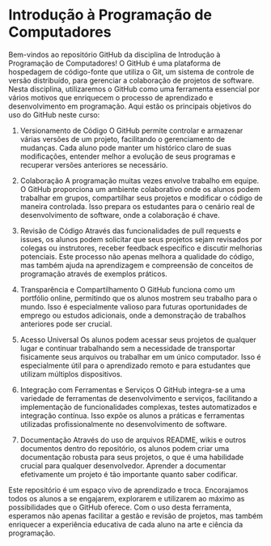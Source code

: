 # Introdução à Programação de Computadores

Bem-vindos ao repositório GitHub da disciplina de Introdução à Programação de Computadores! O GitHub é uma plataforma de hospedagem de código-fonte que utiliza o Git, um sistema de controle de versão distribuído, para gerenciar a colaboração de projetos de software. Nesta disciplina, utilizaremos o GitHub como uma ferramenta essencial por vários motivos que enriquecem o processo de aprendizado e desenvolvimento em programação. Aqui estão os principais objetivos do uso do GitHub neste curso:

1. Versionamento de Código
O GitHub permite controlar e armazenar várias versões de um projeto, facilitando o gerenciamento de mudanças. Cada aluno pode manter um histórico claro de suas modificações, entender melhor a evolução de seus programas e recuperar versões anteriores se necessário.

2. Colaboração
A programação muitas vezes envolve trabalho em equipe. O GitHub proporciona um ambiente colaborativo onde os alunos podem trabalhar em grupos, compartilhar seus projetos e modificar o código de maneira controlada. Isso prepara os estudantes para o cenário real de desenvolvimento de software, onde a colaboração é chave.

3. Revisão de Código
Através das funcionalidades de pull requests e issues, os alunos podem solicitar que seus projetos sejam revisados por colegas ou instrutores, receber feedback específico e discutir melhorias potenciais. Este processo não apenas melhora a qualidade do código, mas também ajuda na aprendizagem e compreensão de conceitos de programação através de exemplos práticos.

4. Transparência e Compartilhamento
O GitHub funciona como um portfólio online, permitindo que os alunos mostrem seu trabalho para o mundo. Isso é especialmente valioso para futuras oportunidades de emprego ou estudos adicionais, onde a demonstração de trabalhos anteriores pode ser crucial.

5. Acesso Universal
Os alunos podem acessar seus projetos de qualquer lugar e continuar trabalhando sem a necessidade de transportar fisicamente seus arquivos ou trabalhar em um único computador. Isso é especialmente útil para o aprendizado remoto e para estudantes que utilizam múltiplos dispositivos.

6. Integração com Ferramentas e Serviços
O GitHub integra-se a uma variedade de ferramentas de desenvolvimento e serviços, facilitando a implementação de funcionalidades complexas, testes automatizados e integração contínua. Isso expõe os alunos a práticas e ferramentas utilizadas profissionalmente no desenvolvimento de software.

7. Documentação
Através do uso de arquivos README, wikis e outros documentos dentro do repositório, os alunos podem criar uma documentação robusta para seus projetos, o que é uma habilidade crucial para qualquer desenvolvedor. Aprender a documentar efetivamente um projeto é tão importante quanto saber codificar.

Este repositório é um espaço vivo de aprendizado e troca. Encorajamos todos os alunos a se engajarem, explorarem e utilizarem ao máximo as possibilidades que o GitHub oferece. Com o uso desta ferramenta, esperamos não apenas facilitar a gestão e revisão de projetos, mas também enriquecer a experiência educativa de cada aluno na arte e ciência da programação.
